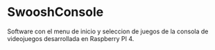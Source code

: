 # SwooshConsole
Software con el menu de inicio y seleccion de juegos de la consola de videojuegos desarrollada en Raspberry PI 4.
